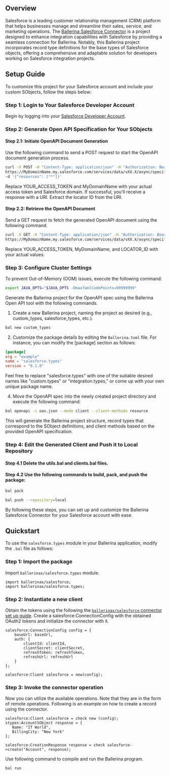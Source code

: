## Overview

Salesforce is a leading customer relationship management (CRM) platform that helps businesses manage and streamline their sales, service, and marketing operations. The [Ballerina Salesforce Connector](https://central.ballerina.io/ballerinax/salesforce/latest) is a project designed to enhance integration capabilities with Salesforce by providing a seamless connection for Ballerina. Notably, this Ballerina project incorporates record type definitions for the base types of Salesforce objects, offering a comprehensive and adaptable solution for developers working on Salesforce integration projects.

## Setup Guide

To customize this project for your Salesforce account and include your custom SObjects, follow the steps below:

### Step 1: Login to Your Salesforce Developer Account

Begin by logging into your [Salesforce Developer Account](https://developer.salesforce.com/).

### Step 2: Generate Open API Specification for Your SObjects

#### Step 2.1: Initiate OpenAPI Document Generation

Use the following command to send a POST request to start the OpenAPI document generation process.

```bash
curl -X POST -H "Content-Type: application/json" -H "Authorization: Bearer YOUR_ACCESS_TOKEN" \
https://MyDomainName.my.salesforce.com/services/data/vXX.X/async/specifications/oas3 \
-d '{"resources": ["*"]}'
```
Replace YOUR_ACCESS_TOKEN and MyDomainName with your actual access token and Salesforce domain. If successful, you'll receive a response with a URI. Extract the locator ID from the URI.

#### Step 2.2: Retrieve the OpenAPI Document

Send a GET request to fetch the generated OpenAPI document using the following command.

```bash
curl -X GET -H "Content-Type: application/json" -H "Authorization: Bearer YOUR_ACCESS_TOKEN" \
https://MyDomainName.my.salesforce.com/services/data/vXX.X/async/specifications/oas3/LOCATOR_ID -o oas.json
```
Replace YOUR_ACCESS_TOKEN, MyDomainName, and LOCATOR_ID with your actual values.

### Step 3: Configure Cluster Settings

To prevent Out-of-Memory (OOM) issues, execute the following command:

```bash
export JAVA_OPTS="$JAVA_OPTS -DmaxYamlCodePoints=99999999"
```

Generate the Ballerina project for the OpenAPI spec using the Ballerina Open API tool with the following commands.

1. Create a new Ballerina project, naming the project as desired (e.g., custom_types, salesforce_types, etc.).

```bash
bal new custom_types
```

2. Customize the package details by editing the `Ballerina.toml` file. For instance, you can modify the [package] section as follows:

```toml
[package]
org = "example"
name = "salesforce.types"
version = "0.1.0"
```

Feel free to replace "salesforce.types" with one of the suitable desired names like "custom.types" or "integration.types," or come up with your own unique package name.

4. Move the OpenAPI spec into the newly created project directory and execute the following command:

```bash
bal openapi -i oas.json --mode client --client-methods resource
```

This will generate the Ballerina project structure, record types that correspond to the SObject definitions, and client methods based on the provided OpenAPI specification.

### Step 4: Edit the Generated Client and Push it to Local Repository

#### Step 4.1 Delete the utils.bal and clients.bal files.

#### Step 4.2 Use the following commands to build, pack, and push the package:

````bash
bal pack

bal push --repository=local
````

By following these steps, you can set up and customize the Ballerina Salesforce Connector for your Salesforce account with ease.

## Quickstart

To use the `salesforce.types` module in your Ballerina application, modify the `.bal` file as follows:

### Step 1: Import the package

Import `ballerinax/salesforce.types` module.

```ballerina
import ballerinax/salesforce;
import ballerinax/salesforce.types;
```

### Step 2: Instantiate a new client

Obtain the tokens using the following the [`ballerinax/salesforce` connector set up guide](https://central.ballerina.io/ballerinax/salesforce/latest). Create a salesforce:ConnectionConfig with the obtained OAuth2 tokens and initialize the connector with it.

```ballerina
salesforce:ConnectionConfig config = {
    baseUrl: baseUrl,
    auth: {
        clientId: clientId,
        clientSecret: clientSecret,
        refreshToken: refreshToken,
        refreshUrl: refreshUrl
    }
};

salesforce:Client salesforce = new(config);
```

### Step 3: Invoke the connector operation

Now you can utilize the available operations. Note that they are in the form of remote operations. Following is an example on how to create a record using the connector.

```ballerina
salesforce:Client salesforce = check new (config);
stypes:AccountSObject response = {
   Name: "IT World",
   BillingCity: "New York"
};

salesforce:CreationResponse response = check salesforce->create("Account", response);
```

Use following command to compile and run the Ballerina program.

```bash
bal run
```

